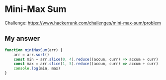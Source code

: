# Mini-Max Sum
Challenge: https://www.hackerrank.com/challenges/mini-max-sum/problem

## My answer
```javascript
function miniMaxSum(arr) {
    arr = arr.sort()
    const min = arr.slice(0, 4).reduce((accum, curr) => accum + curr)
    const max = arr.slice(1, 5).reduce((accum, curr) => accum + curr)
    console.log(min, max)
}
```
